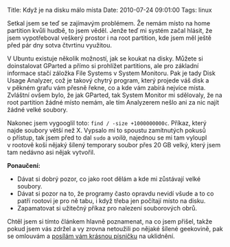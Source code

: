 Title: Když je na disku málo místa
Date: 2010-07-24 09:01:00
Tags: linux

Setkal jsem se teď se zajímavým problémem. Že nemám místo na home partition kvůli hudbě, to jsem věděl. Jenže teď mi systém začal hlásit, že jsem vypotřeboval veškerý prostor i na root partition, kde jsem měl ještě před pár dny sotva čtvrtinu využitou.

V Ubuntu existuje několik možností, jak se koukat na disky. Můžete si doinstalovat GParted a přímo si prohlížet partitions, ale pro základní informace stačí záložka File Systems v System Monitoru. Pak je tady Disk Usage Analyzer, což je takový chytrý program, který projede váš disk a v pěkném grafu vám přesně řekne, co a kde vám zabírá nejvíce místa. Zvláštní ovšem bylo, že jak GParted, tak System Monitor mi sdělovaly, že na root partition žádné místo nemám, ale tím Analyzerem nešlo ani za nic najít žádné velké soubory.

Nakonec jsem vygooglil toto: `find / -size +1000000000c`. Příkaz, který najde soubory větší než X. Vypsalo mi to spoustu zamítnutých pokusů o přístup, tak jsem před to dal `sudo` a *voilà*, najednou se mi tam vyloupl v rootově koši nějaký šílený temporary soubor přes 20 GB velký, který jsem tam nedávno asi nějak vytvořil.

**Ponaučení:**

-   Dávat si dobrý pozor, co jako root dělám a kde mi zůstávají velké soubory.
-   Dávat si pozor na to, že programy často opravdu nevidí všude a to co patří rootovi je pro ně tabu, i když třeba jen počítají místo na disku.
-   Zapamatovat si užitečný příkaz pro nalezení souborových obrů.

Chtěl jsem si tímto článkem hlavně poznamenat, na co jsem přišel, takže pokud jsem vás zdržel a vy zrovna netoužili po nějaké šílené geekovině, pak se omlouvám a [posílám vám krásnou písničku](http://www.youtube.com/watch?v=GrO5J7TdS7c) na uklidnění.